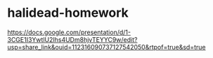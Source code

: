 # halidead-homework
 https://docs.google.com/presentation/d/1-3CGE1I3YwtlU2Ihs4UDm8hjvTEYYC9w/edit?usp=share_link&ouid=112316090737127542050&rtpof=true&sd=true
